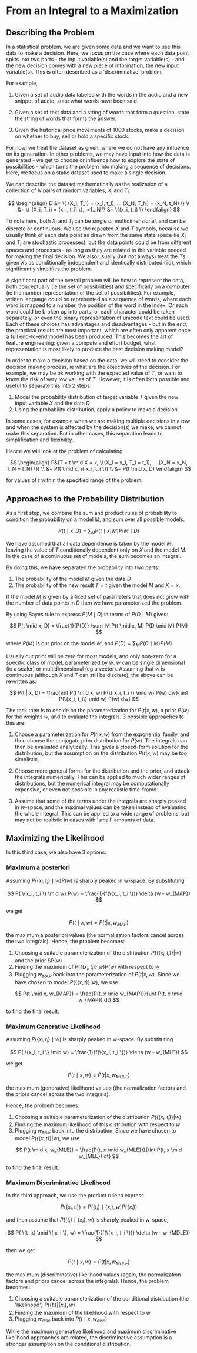 # From an Integral to a Maximization

## Describing the Problem

In a statistical problem, we are given some data and we want to use this data to make a decision. Here, we focus on the case where each data point splits into two parts - the input variable(s) and the target variable(s) - and the new decision comes with a new piece of information, the new input variable(s). This is often described as a 'discriminative' problem.

For example,

1. Given a set of audio data labeled with the words in the audio and a new snippet of audio, state what words have been said.

2. Given a set of text data and a string of words that form a question, state the string of words that forms the answer.

3. Given the historical price movements of 1000 stocks, make a decision on whether to buy, sell or hold a specific stock.

For now, we treat the dataset as given, where we do not have any influence on its generation. In other problems, we may have input into how the data is generated - we get to choose or influence how to explore the state of possibilities - which turns the problem into making a sequence of decisions. Here, we focus on a static dataset used to make a single decision.

We can describe the dataset mathematically as the realization of a collection of $N$ pairs of random variables, $X_i$ and $T_i$:

$$
\begin{align}
D &= \{ (X_1, T_1) = (x_1, t_1), ... (X_N, T_N) = (x_N, t_N) \} \\
&= \{ (X_i, T_i) = (x_i, t_i) \}, i=1...N \\
&= \{(x_i, t_i) \}
\end{align}
$$

To note here, both $X_i$ and $T_i$ can be single or multidimensional, and can be discrete or continuous. We use the repeated $X$ and $T$ symbols, because we usually think of each data point as drawn from the same state space (ie $X_t$ and $T_t$ are stochastic processes), but the data points could be from different spaces and processes - as long as they are related to the variable needed for making the final decision. We also usually (but not always) treat the $T$s given $X$s as conditionally independent and identically distributed (iid), which significantly simplifies the problem.

A significant part of the overall problem will be how to represent the data, both conceptually (ie the set of possibilities) and specifically on a computer (ie the number representation of the set of possibilities). For example, written language could be represented as a sequence of words, where each word is mapped to a number, the position of the word in the index. Or each word could be broken up into parts; or each character could be taken separately, or even the binary representation of unicode text could be used. Each of these choices has advantages and disadvantages - but in the end, the practical results are most important, which are often only apparent once a full end-to-end model has been produced. This becomes the art of feature engineering: given a compute and effort budget, what representation is most likely to produce the best decision making model?

In order to make a decision based on the data, we will need to consider the decision making process, ie what are the objectives of the decision. For example, we may be ok working with the expected value of $T$, or want to know the risk of very low values of $T$. However, it is often both possible and useful to separate this into 2 steps:

1. Model the probability distribution of target variable $T$ given the new input variable $X$ and the data $D$
2. Using the probability distribution, apply a policy to make a decision

In some cases, for example when we are making multiple decisions in a row and when the system is affected by the decision(s) we make, we cannot make this separation. But in other cases, this separation leads to simplification and flexibility.

Hence we will look at the problem of calculating:

$$
\begin{align}
P&(T = t \mid X = x, \{(X_1 = x_1, T_1 = t_1), ... (X_N = x_N, T_N = t_N) \})
\\ &= P(t \mid x, \{ x_i, t_i \})
\\ &= P(t \mid x, D)
\end{align}
$$

for values of $t$ within the specified range of the problem.

## Approaches to the Probability Distribution

As a first step, we combine the sum and product rules of probability to condition the probability on a model $M$, and sum over all possible models.

$$
P(t \mid x, D) = \sum_M P(t \mid x, M) P(M \mid D)
$$

We have assumed that all data dependence is taken by the model $M$, leaving the value of $T$ conditionally dependent only on $X$ and the model $M$. In the case of a continuous set of models, the sum becomes an integral.

By doing this, we have separated the probability into two parts:

1. The probability of the model $M$ given the data $D$
2. The probability of the new result $T = t$ given the model $M$ and $X = x$.

If the model $M$ is given by a fixed set of parameters that does not grow with the number of data points in $D$ then we have parameterized the problem.

By using Bayes rule to express $P(M \mid D)$ in terms of $P(D \mid M)$ gives:

$$
P(t \mid x, D) = \frac{1}{P(D)} \sum_M P(t \mid x, M) P(D \mid M) P(M)
$$

where $P(M)$ is our prior on the model $M$, and $P(D) = \sum_M P(D \mid M) P(M)$.

Usually our prior will be zero for most models, and only non-zero for a specific class of model, parameterized by $w$. $w$ can be single dimensional (ie a scaler) or multidimensional (eg a vector). Assuming that $w$ is continuous (although $X$ and $T$ can still be discrete), the above can be rewritten as:

$$
P(t | x, D) = \frac{\int P(t \mid x, w) P(\{ x_i, t_i \} \mid w) P(w) dw}{\int P(\{x_i, t_i\} \mid w) P(w) dw}
$$

The task then is to decide on the parameterization for $P(t | x, w)$, a prior $P(w)$ for the weights $w$, and to evaluate the integrals. 3 possible approaches to this are:

1. Choose a parameterization for $P(t | x, w)$ from the exponential family, and then choose the conjugate prior distribution for $P(w)$. The integrals can then be evaluated analytically. This gives a closed-form solution for the distribution, but the assumption on the distribution $P(t | x, w)$ may be too simplistic.

2. Choose more general forms for the distribution and the prior, and attack the integrals numerically. This can be applied to much wider ranges of distributions, but the numerical integral may be computationally expensive, or even not possible in any realistic time-frame.

3. Assume that some of the terms under the integrals are sharply peaked in $w$-space, and the maximal values can be taken instead of evaluating the whole integral. This can be applied to a wide range of problems, but may not be realistic in cases with 'small' amounts of data.

## Maximizing the Likelihood

In this third case, we also have 3 options:

### Maximum a posteriori

Assuming $P( \{x_i, t_i \} \mid w) P(w)$ is sharply peaked in w-space. By substituting 

$$
P( \{x_i, t_i \} \mid w) P(w) = \frac{1}{f(\{x_i, t_i \})} \delta (w - w_{MAP})
$$

we get

$$
P(t \mid x, w) = P(t | x, w_{MAP})
$$

the maximum a posteriori values (the normalization factors cancel across the two integrals). Hence, the problem becomes:

1. Choosing a suitable parameterization of the distribution $P( \{(x_i, t_i)\} | w)$ and the prior $P(w)
2. Finding the maximum of $P( \{(x_i, t_i)\} | w) P(w)$ with respect to $w$
3. Plugging $w_{MAP}$ back into the parameterization of $P(t | x, w)$. Since we have chosen to model $P( \{(x, t)\} | w)$, we use

$$
P(t \mid x, w_{MAP}) = \frac{P(t, x \mid w_{MAP})}{\int P(t, x \mid w_{MAP}) dt}
$$

to find the final result.

### Maximum Generative Likelihood

Assuming $P( \{ x_i, t_i \} \mid w)$ is sharply peaked in w-space. By substituting

$$
P( \{x_i, t_i \} \mid w) = \frac{1}{f(\{x_i, t_i \})} \delta (w - w_{MLE})
$$

we get

$$
P(t \mid x, w) = P(t | x, w_{MGLE})
$$

the maximum (generative) likelihood values (the normalization factors and the priors cancel across the two integrals). 

Hence, the problem becomes:

1. Choosing a suitable parameterization of the distribution $P( \{(x_i, t_i)\} | w)$
2. Finding the maximum likelihood of this distribution with respect to $w$
3. Plugging $w_{MLE}$ back into the distribution. Since we have chosen to model $P( \{(x, t)\} | w)$, we use

$$
P(t \mid x, w_{MLE}) = \frac{P(t, x \mid w_{MLE})}{\int P(t, x \mid w_{MLE}) dt}
$$

to find the final result.

### Maximum Discriminative Likelihood

In the third approach, we use the product rule to express

$$
P( \{ x_i, t_i \}) = P( \{ t_i \} \mid \{ x_i \}, w) P(\{ x_i \})
$$

and then assume that $P( \{ t_i \} \mid \{ x_i \}, w)$ is sharply peaked in w-space,

$$
P( \{t_i\} \mid \{ x_i \}, w) = \frac{1}{f(\{x_i, t_i \})} \delta (w - w_{MDLE})
$$

then we get

$$
P(t \mid x, w) = P(t | x, w_{MDLE})
$$

the maximum (discriminative) likelihood values (again, the normalization factors and priors cancel across the integrals). Hence, the problem becomes:

1. Choosing a suitable parameterization of the conditional distribution (the 'likelihood') $P( \{ t_i \} | \{x_i \}, w )$
2. Finding the maximum of the likelihood with respect to $w$
3. Plugging $w_{disc}$ back into $P( t \mid x, w_{disc})$.

While the maximum generative likelihood and maximum discriminative likelihood approaches are related, the discriminative assumption is a stronger assumption on the conditional distribution.
